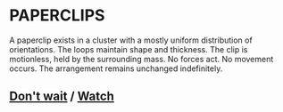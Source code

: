 # PAPERCLIPS

A paperclip exists in a cluster with a mostly uniform distribution of orientations. The loops maintain shape and thickness. The clip is motionless, held by the surrounding mass. No forces act. No movement occurs. The arrangement remains unchanged indefinitely.

## [Don't wait](page-2dce0ee9df9695ef) / [Watch](page-d92b7a9f2db8f6c9)
